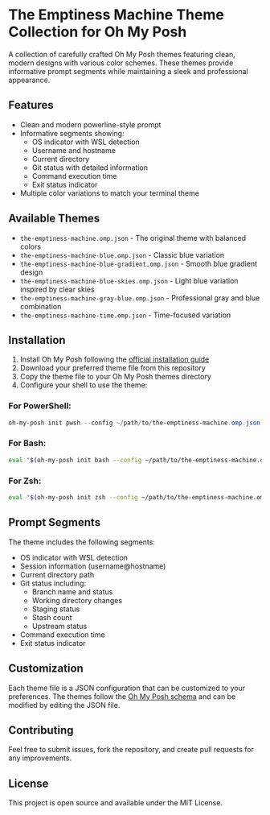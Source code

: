 # The Emptiness Machine Theme Collection for Oh My Posh

A collection of carefully crafted Oh My Posh themes featuring clean, modern designs with various color schemes. These themes provide informative prompt segments while maintaining a sleek and professional appearance.

## Features

- Clean and modern powerline-style prompt
- Informative segments showing:
  - OS indicator with WSL detection
  - Username and hostname
  - Current directory
  - Git status with detailed information
  - Command execution time
  - Exit status indicator
- Multiple color variations to match your terminal theme

## Available Themes

- `the-emptiness-machine.omp.json` - The original theme with balanced colors
- `the-emptiness-machine-blue.omp.json` - Classic blue variation
- `the-emptiness-machine-blue-gradient.omp.json` - Smooth blue gradient design
- `the-emptiness-machine-blue-skies.omp.json` - Light blue variation inspired by clear skies
- `the-emptiness-machine-gray-blue.omp.json` - Professional gray and blue combination
- `the-emptiness-machine-time.omp.json` - Time-focused variation

## Installation

1. Install Oh My Posh following the [official installation guide](https://ohmyposh.dev/docs/installation)
2. Download your preferred theme file from this repository
3. Copy the theme file to your Oh My Posh themes directory
4. Configure your shell to use the theme:

### For PowerShell:
```powershell
oh-my-posh init pwsh --config ~/path/to/the-emptiness-machine.omp.json | Invoke-Expression
```

### For Bash:
```bash
eval "$(oh-my-posh init bash --config ~/path/to/the-emptiness-machine.omp.json)"
```

### For Zsh:
```zsh
eval "$(oh-my-posh init zsh --config ~/path/to/the-emptiness-machine.omp.json)"
```

## Prompt Segments

The theme includes the following segments:

- OS indicator with WSL detection
- Session information (username@hostname)
- Current directory path
- Git status including:
  - Branch name and status
  - Working directory changes
  - Staging status
  - Stash count
  - Upstream status
- Command execution time
- Exit status indicator

## Customization

Each theme file is a JSON configuration that can be customized to your preferences. The themes follow the [Oh My Posh schema](https://raw.githubusercontent.com/JanDeDobbeleer/oh-my-posh/main/themes/schema.json) and can be modified by editing the JSON file.

## Contributing

Feel free to submit issues, fork the repository, and create pull requests for any improvements.

## License

This project is open source and available under the MIT License.